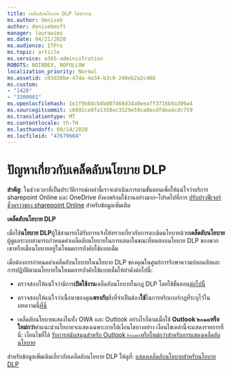 ```yaml
---
title: เคล็ดลับนโยบาย DLP ไม่ทำงาน
ms.author: deniseb
author: denisebmsft
manager: laurawims
ms.date: 04/21/2020
ms.audience: ITPro
ms.topic: article
ms.service: o365-administration
ROBOTS: NOINDEX, NOFOLLOW
localization_priority: Normal
ms.assetid: c03d30be-474a-4a34-b3c0-240eb2a2c466
ms.custom:
- "1428"
- "3200001"
ms.openlocfilehash: 1e1f9b84cb8bd07468d3da0eeaff3716b9a309a4
ms.sourcegitcommit: c6692ce0fa1358ec3529e59ca0ecdfdea4cdc759
ms.translationtype: MT
ms.contentlocale: th-TH
ms.lasthandoff: 09/14/2020
ms.locfileid: "47679604"
---
```

# <a name="dlp-policy-tip-issues"></a>ปัญหาเกี่ยวกับเคล็ดลับนโยบาย DLP

**สำคัญ**: ในช่วงเวลาที่เป็นประวัติการณ์เหล่านี้เราจะดำเนินการตามขั้นตอนเพื่อให้แน่ใจว่าบริการ sharepoint Online และ OneDrive ยังคงพร้อมใช้งานอย่างมาก–โปรดไปที่การ [ปรับปรุงฟีเจอร์ชั่วคราวของ sharepoint Online](https://aka.ms/ODSPAdjustments) สำหรับข้อมูลเพิ่มเติม

**เคล็ดลับนโยบาย DLP**

เมื่อใช้**นโยบาย DLP**ผู้ใช้สามารถได้รับการแจ้งให้ทราบเกี่ยวกับการละเมิดนโยบายด้วย**เคล็ดลับนโยบาย** ผู้ดูแลระบบสามารถกำหนดค่าเคล็ดลับนโยบายในการแสดงในขณะที่ทดสอบนโยบาย DLP ของพวกเขาหรือเมื่อนโยบายอยู่ในโหมดการบังคับใช้แบบเต็ม
  
เมื่อต้องการกำหนดค่าเคล็ดลับนโยบายในนโยบาย DLP ของคุณในศูนย์การรักษาความปลอดภัยและการปฏิบัติตามนโยบายในโหมดการบังคับใช้แบบเต็มให้ทำดังต่อไปนี้:
  
- ตรวจสอบให้แน่ใจว่ามีการ**เปิดใช้งาน**เคล็ดลับนโยบายในกฎ DLP โดยใช้ขั้นตอน[ต่อไปนี้](https://docs.microsoft.com/microsoft-365/compliance/use-notifications-and-policy-tips)

- ตรวจสอบให้แน่ใจว่าเนื้อหาของคุณ**ตรงกับ**สิ่งที่จำเป็นต้อง**ใช้**ในการทริกเกอร์กฎที่ระบุไว้ในบทความนี้[ที่นี่](https://docs.microsoft.com/microsoft-365/compliance/sensitive-information-type-entity-definitions)

- เคล็ดลับนโยบายแสดงในทั้ง OWA และ Outlook อย่างไรก็ตามเมื่อใช้ **Outlook ๒๐๑๓หรือใหม่กว่า**คำแนะนำนโยบายจะแสดงเฉพาะภายใต้เงื่อนไขบางอย่าง เงื่อนไขเหล่านี้จะแสดงรายการที่นี่: เงื่อนไขที่ได้ [รับการสนับสนุนสำหรับ Outlook ๒๐๑๓หรือใหม่กว่าสำหรับการแสดงเคล็ดลับนโยบาย](https://docs.microsoft.com/microsoft-365/compliance/use-notifications-and-policy-tips)

สำหรับข้อมูลเพิ่มเติมเกี่ยวกับเคล็ดลับนโยบาย DLP ให้ดูที่: [แสดงเคล็ดลับนโยบายสำหรับนโยบาย DLP](https://docs.microsoft.com/microsoft-365/compliance/use-notifications-and-policy-tips)
  